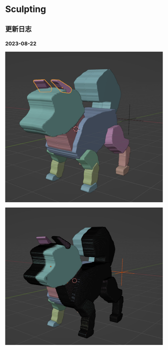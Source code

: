 # Sculpting

## 更新日志

### 2023-08-22

![](./image/屏幕截图-2023-08-21%20220927.jpg)

![](./image/屏幕截图-2023-08-21%20220947.jpg)


